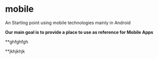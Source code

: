# mobile
An Starting  point using mobile technologies mainly in Android

**Our main goal is to provide a place to use as reference for Mobile Apps**

**ghfghfgh 

**jkhjkhjk






